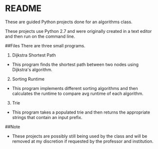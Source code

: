 # README
These are guided Python projects done for an algorithms class.

These projects use Python 2.7 and were originally created in a text editor and then run on the command line.

##Files
There are three small programs.

1. Dijkstra Shortest Path
  + This program finds the shortest path between two nodes using Dijkstra's algorithm.
2. Sorting Runtime
  + This program implements different sorting algorithms and then calculates the runtime to compare avg runtime of each algorithm.
3. Trie
  + This program takes a populated trie and then returns the appropriate strings that contain an input prefix.

##Note
+ These projects are possibly still being used by the class and will be removed at my discretion if requested by the professor and institution.
